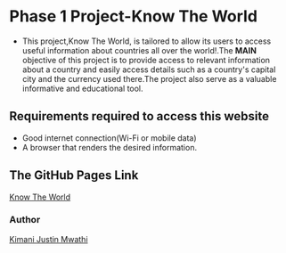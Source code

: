 # Phase 1 Project-Know The World
- This project,Know The World, is tailored to allow its users to access useful information about countries all over the world!.The  **MAIN** objective of this project is to provide access to relevant information about a country and easily access details such as a country's capital city and the currency used there.The project also serve as a valuable informative and educational tool.

## Requirements required to access this website
- Good internet connection(Wi-Fi or mobile data)
- A browser that renders the desired information.


## The GitHub Pages Link
[Know The World](https://justinmwathi.github.io/phase-1-project-know-the-world/)

### Author
[Kimani Justin Mwathi](https://github.com/justinmwathi) 

